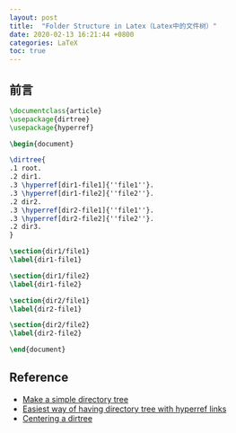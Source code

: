 ```yaml
---
layout: post
title:  "Folder Structure in Latex（Latex中的文件树）"
date: 2020-02-13 16:21:44 +0800
categories: LaTeX
toc: true
---
```


## 前言

```latex
\documentclass{article}
\usepackage{dirtree}
\usepackage{hyperref}

\begin{document}

\dirtree{
.1 root.
.2 dir1.
.3 \hyperref[dir1-file1]{''file1''}.
.3 \hyperref[dir1-file2]{''file2''}.
.2 dir2.
.3 \hyperref[dir2-file1]{''file1''}.
.3 \hyperref[dir2-file2]{''file2''}.
.2 dir3.
}

\section{dir1/file1}
\label{dir1-file1}

\section{dir1/file2}
\label{dir1-file2}

\section{dir2/file1}
\label{dir2-file1}

\section{dir2/file2}
\label{dir2-file2}

\end{document}
```

## Reference

* [Make a simple directory tree](https://tex.stackexchange.com/questions/5073/making-a-simple-directory-tree)
* [Easiest way of having directory tree with hyperref links](https://tex.stackexchange.com/questions/55449/easiest-way-of-having-directory-tree-with-hyperref-links)
* [Centering a dirtree](https://tex.stackexchange.com/questions/100177/centering-a-dirtree/100182#100182)
